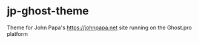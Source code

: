 # jp-ghost-theme

Theme for John Papa's https://johnpapa.net site running on the Ghost.pro platform
